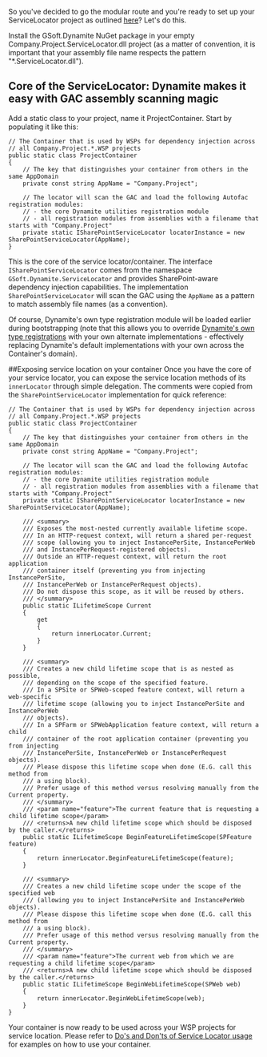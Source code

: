 So you've decided to go the modular route and you're ready to set up your ServiceLocator project as outlined [here](https://github.com/GSoft-SharePoint/Dynamite/wiki/How-to-break-up-your-solution-in-many-Visual-Studio-projects-with-their-own-responsibilities#all-aboard-the-modular-train)? Let's do this.

Install the GSoft.Dynamite NuGet package in your empty Company.Project.ServiceLocator.dll project (as a matter of convention, it is important that your assembly file name respects the pattern "*.ServiceLocator.dll").

## Core of the ServiceLocator: Dynamite makes it easy with GAC assembly scanning magic

Add a static class to your project, name it ProjectContainer. Start by populating it like this:

```
// The Container that is used by WSPs for dependency injection across 
// all Company.Project.*.WSP projects
public static class ProjectContainer
{
    // The key that distinguishes your container from others in the same AppDomain
    private const string AppName = "Company.Project";

    // The locator will scan the GAC and load the following Autofac registration modules:
    // - the core Dynamite utilities registration module
    // - all registration modules from assemblies with a filename that starts with "Company.Project"
    private static ISharePointServiceLocator locatorInstance = new SharePointServiceLocator(AppName);
}
```

This is the core of the service locator/container. The interface ```ISharePointServiceLocator``` comes from the namespace ```GSoft.Dynamite.ServiceLocator``` and provides SharePoint-aware dependency injection capabilities. The implementation ```SharePointServiceLocator``` will scan the GAC using the ```AppName``` as a pattern to match assembly file names (as a convention). 

Of course, Dynamite's own type registration module will be loaded earlier during bootstrapping (note that this allows you to override [Dynamite's own type registrations](https://github.com/GSoft-SharePoint/Dynamite/blob/develop/Source/GSoft.Dynamite/ServiceLocator/AutofacDynamiteRegistrationModule.cs) with your own alternate implementations - effectively replacing Dynamite's default implementations with your own across the Container's domain).

##Exposing service location on your container
Once you have the core of your service locator, you can expose the service location methods of its ```innerLocator``` through simple delegation. The comments were copied from the ```SharePointServiceLocator``` implementation for quick reference:

```
// The Container that is used by WSPs for dependency injection across 
// all Company.Project.*.WSP projects
public static class ProjectContainer
{
    // The key that distinguishes your container from others in the same AppDomain
    private const string AppName = "Company.Project";

    // The locator will scan the GAC and load the following Autofac registration modules:
    // - the core Dynamite utilities registration module
    // - all registration modules from assemblies with a filename that starts with "Company.Project"
    private static ISharePointServiceLocator locatorInstance = new SharePointServiceLocator(AppName);

    /// <summary>
    /// Exposes the most-nested currently available lifetime scope.
    /// In an HTTP-request context, will return a shared per-request
    /// scope (allowing you to inject InstancePerSite, InstancePerWeb
    /// and InstancePerRequest-registered objects).
    /// Outside an HTTP-request context, will return the root application
    /// container itself (preventing you from injecting InstancePerSite,
    /// InstancePerWeb or InstancePerRequest objects).
    /// Do not dispose this scope, as it will be reused by others.
    /// </summary>
    public static ILifetimeScope Current
    {
        get
        {
            return innerLocator.Current;
        }
    }

    /// <summary>
    /// Creates a new child lifetime scope that is as nested as possible,
    /// depending on the scope of the specified feature.
    /// In a SPSite or SPWeb-scoped feature context, will return a web-specific
    /// lifetime scope (allowing you to inject InstancePerSite and InstancePerWeb
    /// objects).
    /// In a SPFarm or SPWebApplication feature context, will return a child
    /// container of the root application container (preventing you from injecting
    /// InstancePerSite, InstancePerWeb or InstancePerRequest objects).
    /// Please dispose this lifetime scope when done (E.G. call this method from
    /// a using block).
    /// Prefer usage of this method versus resolving manually from the Current property.
    /// </summary>
    /// <param name="feature">The current feature that is requesting a child lifetime scope</param>
    /// <returns>A new child lifetime scope which should be disposed by the caller.</returns>
    public static ILifetimeScope BeginFeatureLifetimeScope(SPFeature feature)
    {
        return innerLocator.BeginFeatureLifetimeScope(feature);
    }

    /// <summary>
    /// Creates a new child lifetime scope under the scope of the specified web
    /// (allowing you to inject InstancePerSite and InstancePerWeb objects).
    /// Please dispose this lifetime scope when done (E.G. call this method from
    /// a using block).
    /// Prefer usage of this method versus resolving manually from the Current property.
    /// </summary>
    /// <param name="feature">The current web from which we are requesting a child lifetime scope</param>
    /// <returns>A new child lifetime scope which should be disposed by the caller.</returns>
    public static ILifetimeScope BeginWebLifetimeScope(SPWeb web)
    {
        return innerLocator.BeginWebLifetimeScope(web);
    }
}
```

Your container is now ready to be used across your WSP projects for service location. Please refer to [Do's and Don'ts of Service Locator usage](https://github.com/GSoft-SharePoint/Dynamite/wiki/Do's-and-Don'ts-of-Service-Locator-usage) for examples on how to use your container.